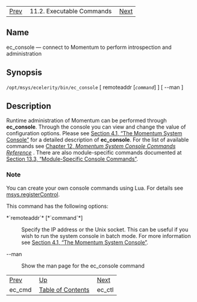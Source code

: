 |     |     |     |
| --- | --- | --- |
| [Prev](executable.ec_cmd)  | 11.2. Executable Commands |  [Next](executable.ec_ctl.php) |

<a name="executable.ec_console"></a>
## Name

ec_console — connect to Momentum to perform introspection and administration

## Synopsis

`/opt/msys/ecelerity/bin/ec_console` [ remoteaddr [*`command`*] ] [ --man ]

<a name="idp13294448"></a>
## Description

Runtime administration of Momentum can be performed through **ec_console**. Through the console you can view and change the value of configuration options. Please see [Section 4.1, “The Momentum System Console”](operations.console "4.1. The Momentum System Console") for a detailed description of **ec_console**. For the list of available commands see [Chapter 12, *Momentum System Console Commands Reference*](console_commands.php "Chapter 12. Momentum System Console Commands Reference") . There are also module-specific commands documented at [Section 13.3, “Module-Specific Console Commands”](module_specific_console_commands.php "13.3. Module-Specific Console Commands").

### Note

You can create your own console commands using Lua. For details see [msys.registerControl](lua.ref.msys.registerControl "msys.registerControl").

This command has the following options:

<dl className="variablelist">

<dt>*`remoteaddr`* [*`command`*]</dt>

<dd>

Specify the IP address or the Unix socket. This can be useful if you wish to run the system console in batch mode. For more information see [Section 4.1, “The Momentum System Console”](operations.console "4.1. The Momentum System Console").

</dd>

<dt>--man</dt>

<dd>

Show the man page for the ec_console command

</dd>

</dl>

|     |     |     |
| --- | --- | --- |
| [Prev](executable.ec_cmd)  | [Up](exe.commands.details.php) |  [Next](executable.ec_ctl.php) |
| ec_cmd  | [Table of Contents](index) |  ec_ctl |
